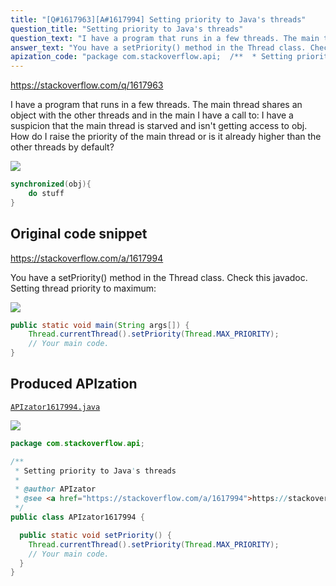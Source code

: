 ```yaml
---
title: "[Q#1617963][A#1617994] Setting priority to Java's threads"
question_title: "Setting priority to Java's threads"
question_text: "I have a program that runs in a few threads. The main thread shares an object with the other threads and in the main I have a call to: I have a suspicion that the main thread is starved and isn't getting access to obj. How do I raise the priority of the main thread or is it already higher than the other threads by default?"
answer_text: "You have a setPriority() method in the Thread class. Check this javadoc. Setting thread priority to maximum:"
apization_code: "package com.stackoverflow.api;  /**  * Setting priority to Java's threads  *  * @author APIzator  * @see <a href=\"https://stackoverflow.com/a/1617994\">https://stackoverflow.com/a/1617994</a>  */ public class APIzator1617994 {    public static void setPriority() {     Thread.currentThread().setPriority(Thread.MAX_PRIORITY);     // Your main code.   } }"
---
```


https://stackoverflow.com/q/1617963

I have a program that runs in a few threads. The main thread shares an object with the other threads and in the main I have a call to:
I have a suspicion that the main thread is starved and isn&#x27;t getting access to obj. How do I raise the priority of the main thread or is it already higher than the other threads by default?


<div class="code-logo"><img src="/stackoverflow.png" /></div>

```java
synchronized(obj){
    do stuff
}
```


## Original code snippet

https://stackoverflow.com/a/1617994

You have a setPriority() method in the Thread class.
Check this javadoc.
Setting thread priority to maximum:

<div class="code-logo"><img src="/stackoverflow.png" /></div>

```java
public static void main(String args[]) {
    Thread.currentThread().setPriority(Thread.MAX_PRIORITY);
    // Your main code.
}
```

## Produced APIzation

[`APIzator1617994.java`](https://github.com/pasqualesalza/apization-temp-data/raw/master/search/APIzator1617994.java)

<div class="code-logo"><img src="/apizator.png" /></div>

```java
package com.stackoverflow.api;

/**
 * Setting priority to Java's threads
 *
 * @author APIzator
 * @see <a href="https://stackoverflow.com/a/1617994">https://stackoverflow.com/a/1617994</a>
 */
public class APIzator1617994 {

  public static void setPriority() {
    Thread.currentThread().setPriority(Thread.MAX_PRIORITY);
    // Your main code.
  }
}

```